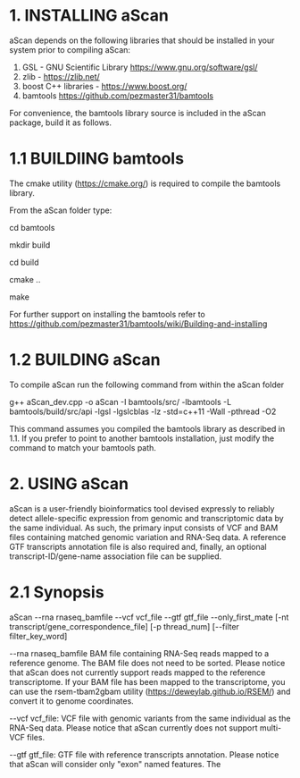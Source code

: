 # 1. INSTALLING aScan

aScan depends on the following libraries that should be installed in your system prior to compiling aScan:

1) GSL - GNU Scientific Library https://www.gnu.org/software/gsl/
2) zlib - https://zlib.net/
3) boost C++ libraries - https://www.boost.org/ 
4) bamtools https://github.com/pezmaster31/bamtools

For convenience, the bamtools library source is included in the aScan package, build it as follows.

# 1.1 BUILDIING bamtools

The cmake utility (https://cmake.org/) is required to compile the bamtools library. 

From the aScan folder type:

cd bamtools

mkdir build

cd build

cmake ..

make

For further support on installing the bamtools refer to https://github.com/pezmaster31/bamtools/wiki/Building-and-installing

# 1.2 BUILDING aScan

To compile aScan run the following command from within the aScan folder

g++ aScan_dev.cpp -o aScan -I bamtools/src/ -lbamtools -L bamtools/build/src/api -lgsl -lgslcblas -lz -std=c++11 -Wall -pthread -O2

This command assumes you compiled the bamtools library as described in 1.1. If you prefer to point to another bamtools installation, just modify the command to match your bamtools path.


# 2. USING aScan

aScan is a user-friendly bioinformatics tool devised expressly to reliably detect allele-specific expression from genomic and transcriptomic data by the same individual. 
As such, the primary input consists of VCF and BAM files containing matched genomic variation and RNA-Seq data. A reference GTF transcripts annotation file is also required and, finally, an optional transcript-ID/gene-name association file can be supplied. 

# 2.1 Synopsis

aScan --rna rnaseq_bamfile --vcf vcf_file --gtf gtf_file --only_first_mate [-nt transcript/gene_correspondence_file] [-p thread_num] [--filter filter_key_word]

--rna rnaseq_bamfile 
BAM file containing RNA-Seq reads mapped to a reference genome. The BAM file does not need to be sorted. Please notice that aScan does not currently support reads mapped to the reference transcriptome. If your BAM file has been mapped to the transcriptome, you can use the rsem-tbam2gbam utility (https://deweylab.github.io/RSEM/) and convert it to genome coordinates.

--vcf vcf_file: VCF file with genomic variants from the same individual as the RNA-Seq data. Please notice that aScan currently does not support multi-VCF files.

--gtf gtf_file: GTF file with reference transcripts annotation. Please notice that aScan will consider only "exon" named features. The 


